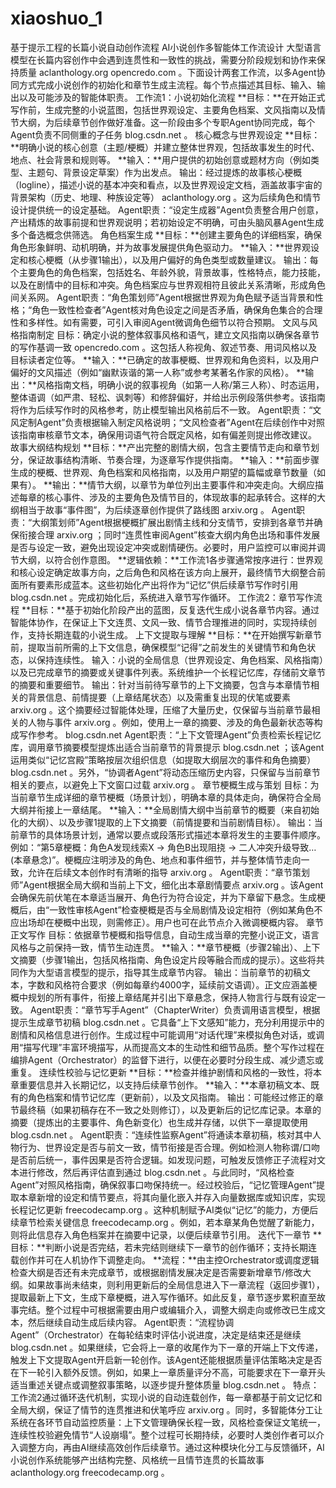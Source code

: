 # xiaoshuo_1
基于提示工程的长篇小说自动创作流程
AI小说创作多智能体工作流设计
大型语言模型在长篇内容创作中会遇到连贯性和一致性的挑战，需要分阶段规划和协作来保持质量
aclanthology.org
opencredo.com
。下面设计两套工作流，以多Agent协同方式完成小说创作的初始化和章节生成主流程。每个节点描述其目标、输入、输出以及可能涉及的智能体职责。
工作流1：小说初始化流程
**目标：**在开始正式写作前，生成完整的小说蓝图，包括世界观设定、主要角色档案、文风指南以及情节大纲，为后续章节创作做好准备。这一阶段由多个专职Agent协同完成，每个Agent负责不同侧重的子任务
blog.csdn.net
。
核心概念与世界观设定
**目标：**明确小说的核心创意（主题/梗概）并建立整体世界观，包括故事发生的时代、地点、社会背景和规则等。
**输入：**用户提供的初始创意或题材方向（例如类型、主题句、背景设定草案）作为出发点。
输出：经过提炼的故事核心梗概（logline），描述小说的基本冲突和看点，以及世界观设定文档，涵盖故事宇宙的背景架构（历史、地理、种族设定等）
aclanthology.org
。这为后续角色和情节设计提供统一的设定基础。
Agent职责：“设定生成器”Agent负责整合用户创意，产出精炼的故事前提和世界观说明；若初始设定不明确，可由头脑风暴Agent生成多个备选概念供筛选。
角色档案生成
**目标：**创建主要角色的详细档案，确保角色形象鲜明、动机明确，并为故事发展提供角色驱动力。
**输入：**世界观设定和核心梗概（从步骤1输出），以及用户偏好的角色类型或数量建议。
输出：每个主要角色的角色档案，包括姓名、年龄外貌，背景故事，性格特点，能力技能，以及在剧情中的目标和冲突。角色档案应与世界观相符且彼此关系清晰，形成角色间关系网。
Agent职责：“角色策划师”Agent根据世界观为角色赋予适当背景和性格；“角色一致性检查者”Agent核对角色设定之间是否矛盾，确保角色集合的合理性和多样性。如有需要，可引入审阅Agent微调角色细节以符合预期。
文风与风格指南制定
目标：确定小说的整体叙事风格和语气，建立文风指南以确保各章节的写作基调一致
opencredo.com
。这包括人称视角、叙述节奏、用词风格以及目标读者定位等。
**输入：**已确定的故事梗概、世界观和角色资料，以及用户偏好的文风描述（例如“幽默诙谐的第一人称”或参考某著名作家的风格）。
**输出：**风格指南文档，明确小说的叙事视角（如第一人称/第三人称）、时态运用，整体语调（如严肃、轻松、讽刺等）和修辞偏好，并给出示例段落供参考。该指南将作为后续写作时的风格参考，防止模型输出风格前后不一致。
Agent职责：“文风定制Agent”负责根据输入制定风格说明；“文风检查者”Agent在后续创作中对照该指南审核章节文本，确保用词语气符合既定风格，如有偏差则提出修改建议。
故事大纲结构规划
**目标：**产出完整的剧情大纲，包含主要情节走向和章节划分，保证故事结构清晰、节奏合理，为逐章写作提供指南。
**输入：**前面步骤生成的梗概、世界观、角色档案和风格指南，以及用户期望的篇幅或章节数量（如果有）。
**输出：**情节大纲，以章节为单位列出主要事件和冲突走向。大纲应描述每章的核心事件、涉及的主要角色及情节目的，体现故事的起承转合。这样的大纲相当于故事“事件图”，为后续逐章创作提供了路线图
arxiv.org
。
Agent职责：“大纲策划师”Agent根据梗概扩展出剧情主线和分支情节，安排到各章节并确保衔接合理
arxiv.org
；同时“连贯性审阅Agent”核查大纲内角色出场和事件发展是否与设定一致，避免出现设定冲突或剧情硬伤。必要时，用户监控可以审阅并调节大纲，以符合创作意图。
**逻辑依赖：**工作流1各步骤通常按序进行：世界观和核心设定确定故事方向，之后角色和风格在该方向上展开，最终情节大纲整合前面所有要素形成蓝本。这些初始化产出将作为“记忆”供后续章节写作时引用
blog.csdn.net
。完成初始化后，系统进入章节写作循环。
工作流2：章节写作流程
**目标：**基于初始化阶段产出的蓝图，反复迭代生成小说各章节内容。通过智能体协作，在保证上下文连贯、文风一致、情节合理推进的同时，实现持续创作，支持长期连载的小说生成。
上下文提取与理解
**目标：**在开始撰写新章节前，提取当前所需的上下文信息，确保模型“记得”之前发生的关键情节和角色状态，以保持连续性。
输入：小说的全局信息（世界观设定、角色档案、风格指南）以及已完成章节的摘要或关键事件列表。系统维护一个长程记忆库，存储前文章节的摘要和重要细节。
输出：针对当前待写章节的上下文摘要，包含与本章情节相关的背景信息、前情提要（上章结尾状态）以及需重复出现的伏笔或要素
arxiv.org
。这个摘要经过智能体处理，压缩了大量历史，仅保留与当前章节最相关的人物与事件
arxiv.org
。例如，使用上一章的摘要、涉及的角色最新状态等构成写作参考。
blog.csdn.net
Agent职责：“上下文管理Agent”负责检索长程记忆库，调用章节摘要模型提炼出适合当前章节的背景提示
blog.csdn.net
；该Agent运用类似“记忆宫殿”策略按层次组织信息（如提取大纲层次的事件和角色摘要）
blog.csdn.net
。另外，“协调者Agent”将动态压缩历史内容，只保留与当前章节相关的要点，以避免上下文窗口过载
arxiv.org
。
章节梗概生成与策划
目标：为当前章节生成详细的章节梗概（场景计划），明确本章的具体走向，确保符合全局大纲并衔接上一章结尾。
**输入：**全局剧情大纲中当前章节的概要（来自初始化的大纲）、以及步骤1提取的上下文摘要（前情提要和当前剧情目标）。
输出：当前章节的具体场景计划，通常以要点或段落形式描述本章将发生的主要事件顺序。例如：“第5章梗概：角色A发现线索X -> 角色B出现阻挠 -> 二人冲突升级导致…(本章悬念)”。梗概应注明涉及的角色、地点和事件细节，并与整体情节走向一致，允许在后续文本创作时有清晰的指导
arxiv.org
。
Agent职责：“章节策划师”Agent根据全局大纲和当前上下文，细化出本章剧情要点
arxiv.org
。该Agent会确保先前伏笔在本章适当展开、角色行为符合设定，并为下章留下悬念。生成梗概后，由“一致性审核Agent”检查梗概是否与全局剧情及设定相符（例如某角色不应出场却在梗概中出现，则需修正）。用户也可在此节点介入微调梗概内容。
章节正文写作
目标：依据章节梗概和指导信息，自动生成当章的完整小说正文，语言风格与之前保持一致，情节生动连贯。
**输入：**章节梗概（步骤2输出）、上下文摘要（步骤1输出，包括风格指南、角色设定片段等融合而成的提示）。这些将共同作为大型语言模型的提示，指导其生成章节内容。
输出：当前章节的初稿文本，字数和风格符合要求（例如每章约4000字，延续前文语调）。正文应涵盖梗概中规划的所有事件，衔接上章结尾并引出下章悬念，保持人物言行与既有设定一致。
Agent职责：“章节写手Agent”（ChapterWriter）负责调用语言模型，根据提示生成章节初稿
blog.csdn.net
。它具备“上下文感知”能力，充分利用提示中的剧情和风格信息进行创作。生成过程中可能调用“对话代理”来模拟角色对话，或调用“描写代理”丰富环境描写，从而提高文本的生动性和细节品质。整个写作过程在编排Agent（Orchestrator）的监督下进行，以便在必要时分段生成、减少遗忘或重复。
连续性校验与记忆更新
**目标：**检查并维护剧情和风格的一致性，将本章重要信息并入长期记忆，以支持后续章节创作。
**输入：**本章初稿文本、既有的角色档案和情节记忆库（更新前），以及文风指南。
输出：可能经过修正的章节最终稿（如果初稿存在不一致之处则修订），以及更新后的记忆库记录。本章的摘要（提炼出的主要事件、角色新变化）也生成并存储，以供下一章提取使用
blog.csdn.net
。
Agent职责：“连续性监察Agent”将通读本章初稿，核对其中人物行为、世界设定是否与前文一致，情节衔接是否合理。例如检测人物称谓/口吻是否前后统一，事件因果是否符合逻辑。如发现问题，可触发反馈修正子流程对文本进行修改，然后再评估直到通过
blog.csdn.net
。与此同时，“风格检查Agent”对照风格指南，确保叙事口吻保持统一。经过校验后，“记忆管理Agent”提取本章新增的设定和情节要点，将其向量化嵌入并存入向量数据库或知识库，实现长程记忆更新
freecodecamp.org
。这种机制赋予AI类似“记忆”的能力，方便后续章节检索关键信息
freecodecamp.org
。例如，若本章某角色觉醒了新能力，则将此信息存入角色档案并在摘要中记录，以便后续章节引用。
迭代下一章节
**目标：**判断小说是否完结，若未完结则继续下一章节的创作循环；支持长期连载创作并可在人机协作下调整走向。
**流程：**由主控Orchestrator或调度逻辑检查大纲是否还有未完成章节，或根据剧情发展决定是否需要新增章节/修改大纲。如果故事尚未结束，则利用更新后的全局信息进入下一章流程（返回步骤1），提取最新上下文，生成下章梗概，进入写作循环。如此反复，章节逐步累积直至故事完结。整个过程中可根据需要由用户或编辑介入，调整大纲走向或修改已生成文本，然后继续自动生成后续内容。
Agent职责：“流程协调Agent”（Orchestrator）在每轮结束时评估小说进度，决定是结束还是继续
blog.csdn.net
。如果继续，它会将上一章的收尾作为下一章的开端上下文传递，触发上下文提取Agent开启新一轮创作。该Agent还能根据质量评估策略决定是否在下一轮引入额外反馈。例如，如果上一章质量评分不高，可能要求在下一章开头适当重述关键点或调整叙事策略，以逐步提升整体质量
blog.csdn.net
。
特点：工作流2通过循环迭代机制，实现小说的自动连载创作，每一章都基于前文记忆和全局大纲，保证了情节的连贯推进和伏笔呼应
arxiv.org
。同时，多智能体分工让系统在各环节自动监控质量：上下文管理确保长程一致，风格检查保证文笔统一，连续性校验避免情节“人设崩塌”。整个过程可长期持续，必要时人类创作者可以介入调整方向，再由AI继续高效创作后续章节。通过这种模块化分工与反馈循环，AI小说创作系统能够产出结构完整、风格统一且情节连贯的长篇故事
aclanthology.org
freecodecamp.org
。